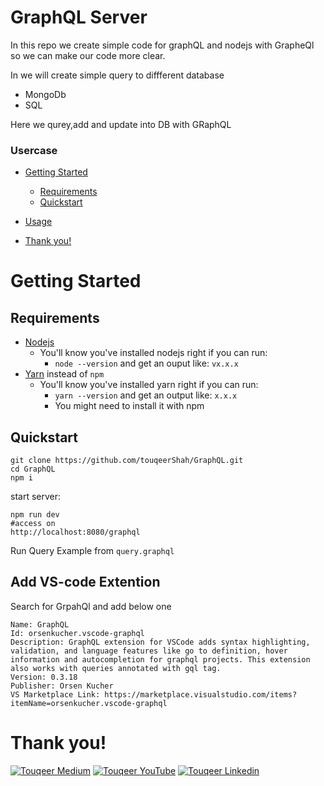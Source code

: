 # GraphQL Server

In this repo we create simple code for graphQL and nodejs with GrapheQl so we can make our code more clear.

In we will create simple query to diffferent database

- MongoDb
- SQL

Here we qurey,add and update into DB with GRaphQL

### Usercase

- [Getting Started](#getting-started)
  - [Requirements](#requirements)
  - [Quickstart](#quickstart)
- [Usage](#usage)

- [Thank you!](#thank-you)

# Getting Started

## Requirements

- [Nodejs](https://nodejs.org/en/)
  - You'll know you've installed nodejs right if you can run:
    - `node --version` and get an ouput like: `vx.x.x`
- [Yarn](https://classic.yarnpkg.com/lang/en/docs/install/) instead of `npm`
  - You'll know you've installed yarn right if you can run:
    - `yarn --version` and get an output like: `x.x.x`
    - You might need to install it with npm

## Quickstart

```
git clone https://github.com/touqeerShah/GraphQL.git
cd GraphQL
npm i

```

start server:

```
npm run dev
#access on
http://localhost:8080/graphql
```

Run Query Example from `query.graphql`

## Add VS-code Extention

Search for GrpahQl and add below one

```
Name: GraphQL
Id: orsenkucher.vscode-graphql
Description: GraphQL extension for VSCode adds syntax highlighting, validation, and language features like go to definition, hover information and autocompletion for graphql projects. This extension also works with queries annotated with gql tag.
Version: 0.3.18
Publisher: Orsen Kucher
VS Marketplace Link: https://marketplace.visualstudio.com/items?itemName=orsenkucher.vscode-graphql
```

# Thank you!

[![Touqeer Medium](https://img.shields.io/badge/Medium-000000?style=for-the-badge&logo=medium&logoColor=white)](https://medium.com/@touqeershah32)
[![Touqeer YouTube](https://img.shields.io/badge/YouTube-FF0000?style=for-the-badge&logo=youtube&logoColor=white)](https://www.youtube.com/channel/UC3oUDpfMOBefugPp4GADyUQ)
[![Touqeer Linkedin](https://img.shields.io/badge/LinkedIn-0077B5?style=for-the-badge&logo=linkedin&logoColor=white)](https://www.linkedin.com/in/touqeer-shah/)
